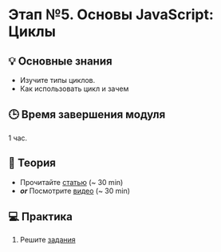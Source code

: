 # Этап №5. Основы JavaScript: Циклы

## 💡 Основные знания 

- Изучите типы циклов.
- Как использовать цикл и зачем

## 🕒 Время завершения модуля

1 час.

## 📖 Теория

- Прочитайте [статью](https://learn.javascript.ru/while-for) (~ 30 min)
- _**or**_ Посмотрите [видео](https://www.youtube.com/watch?v=yQhQOeYDBo0) (~ 30 min)

## 💻  Практика

1. Решите [задания](https://learn.javascript.ru/while-for#tasks)

